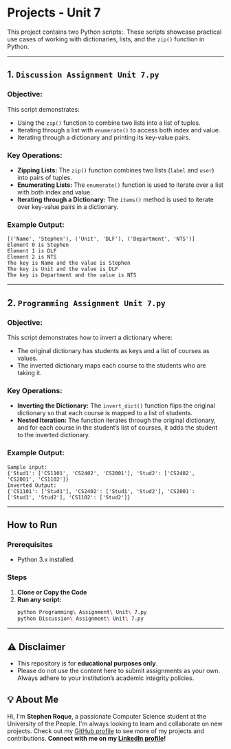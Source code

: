 # Projects - Unit 7

This project contains two Python scripts:. These scripts showcase practical use cases of working with dictionaries, lists, and the `zip()` function in Python.

---

## 1. `Discussion Assignment Unit 7.py`

### Objective:
This script demonstrates:
- Using the `zip()` function to combine two lists into a list of tuples.
- Iterating through a list with `enumerate()` to access both index and value.
- Iterating through a dictionary and printing its key-value pairs.

### Key Operations:
- **Zipping Lists:** The `zip()` function combines two lists (`label` and `user`) into pairs of tuples.
- **Enumerating Lists:** The `enumerate()` function is used to iterate over a list with both index and value.
- **Iterating through a Dictionary:** The `items()` method is used to iterate over key-value pairs in a dictionary.

### Example Output:
```plaintext
[('Name', 'Stephen'), ('Unit', 'DLF'), ('Department', 'NTS')]
Element 0 is Stephen
Element 1 is DLF
Element 2 is NTS
The key is Name and the value is Stephen
The key is Unit and the value is DLF
The key is Department and the value is NTS
```

---

## 2. `Programming Assignment Unit 7.py`

### Objective:
This script demonstrates how to invert a dictionary where:
- The original dictionary has students as keys and a list of courses as values.
- The inverted dictionary maps each course to the students who are taking it.

### Key Operations:
- **Inverting the Dictionary:** The `invert_dict()` function flips the original dictionary so that each course is mapped to a list of students.
- **Nested Iteration:** The function iterates through the original dictionary, and for each course in the student’s list of courses, it adds the student to the inverted dictionary.

### Example Output:
```plaintext
Sample input:
{'Stud1': ['CS1101', 'CS2402', 'CS2001'], 'Stud2': ['CS2402', 'CS2001', 'CS1102']}
Inverted Output:
{'CS1101': ['Stud1'], 'CS2402': ['Stud1', 'Stud2'], 'CS2001': ['Stud1', 'Stud2'], 'CS1102': ['Stud2']}
```

---

## How to Run

### Prerequisites
- Python 3.x installed.

### Steps
1. **Clone or Copy the Code**
2. **Run any script:**
   ```bash
   python Programming\ Assignment\ Unit\ 7.py
   python Discussion\ Assignment\ Unit\ 7.py
   ```

--- 

## ⚠️ Disclaimer

- This repository is for **educational purposes only**. 
- Please do not use the content here to submit assignments as your own. Always adhere to your institution’s academic integrity policies. 

## 💡 About Me

Hi, I'm **Stephen Roque**, a passionate Computer Science student at the University of the People. I'm always looking to learn and collaborate on new projects. Check out my [GitHub profile](https://github.com/stephenroque) to see more of my projects and contributions. **Connect with me on my [LinkedIn profile](https://www.linkedin.com/in/stephenroque/)!**

